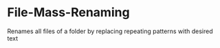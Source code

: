 # File-Mass-Renaming
Renames all files of a folder by replacing repeating patterns with desired text
